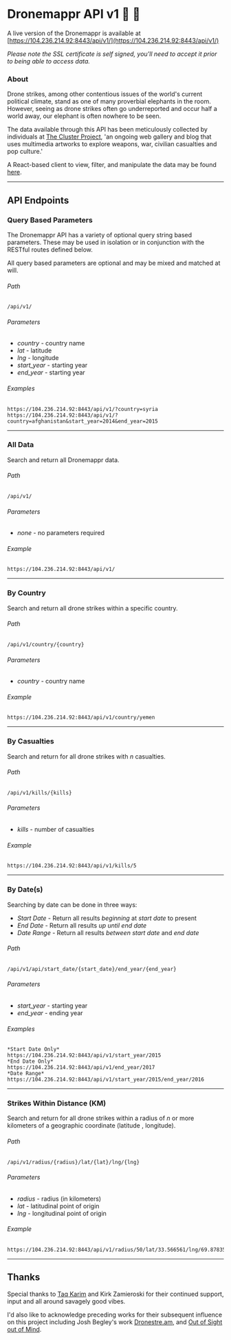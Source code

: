 # Dronemappr API v1 :camel: :rocket:

A live version of the Dronemappr is available at [https://104.236.214.92:8443/api/v1/](https://104.236.214.92:8443/api/v1/)

_Please note the SSL certificate is self signed, you'll need to accept it prior to being able to access data._

### About

Drone strikes, among other contentious issues of the world's current political climate, stand as one of many proverbial elephants in the room. However, seeing as drone strikes often go underreported and occur half a world away, our elephant is often nowhere to be seen.

The data available through this API has been meticulously collected by individuals at [The Cluster Project](http://theclusterproject.com/), 'an ongoing web gallery and blog that uses multimedia artworks to explore weapons, war, civilian casualties and pop culture.'

A React-based client to view, filter, and manipulate the data may be found [here](avcohen.github.io/openDroneClient/index.html).

---

## API Endpoints

### Query Based Parameters

The Dronemappr API has a variety of optional query string based parameters. These may be used in isolation or in conjunction with the RESTful routes defined below.

All query based parameters are optional and may be mixed and matched at will.

###### Path

    /api/v1/

###### Parameters

+ *country* - country name
+ *lat* - latitude
+ *lng* - longitude
+ *start_year* - starting year
+ *end_year* - starting year

###### Examples
    https://104.236.214.92:8443/api/v1/?country=syria
    https://104.236.214.92:8443/api/v1/?country=afghanistan&start_year=2014&end_year=2015

---

### All Data

Search and return all Dronemappr data.

###### Path

    /api/v1/

###### Parameters

+ *none* - no parameters required

###### Example
    https://104.236.214.92:8443/api/v1/

---

### By Country

Search and return all drone strikes within a specific country.

###### Path

    /api/v1/country/{country}

###### Parameters

+ *country* - country name

###### Example
    https://104.236.214.92:8443/api/v1/country/yemen

---

### By Casualties

Search and return for all drone strikes with *n* casualties.

###### Path

    /api/v1/kills/{kills}

###### Parameters

+ *kills* - number of casualties

###### Example
    https://104.236.214.92:8443/api/v1/kills/5

---

### By Date(s)

Searching by date can be done in three ways:

+ *Start Date* - Return all results _beginning_ at *start date* to present
+ *End Date* - Return all results _up until_ *end date*
+ *Date Range* - Return all results _between_ *start date* and *end date*

###### Path

    /api/v1/api/start_date/{start_date}/end_year/{end_year}

###### Parameters

+ *start_year* - starting year
+ *end_year* - ending year

###### Examples
    *Start Date Only*
    https://104.236.214.92:8443/api/v1/start_year/2015
    *End Date Only*
    https://104.236.214.92:8443/api/v1/end_year/2017
    *Date Range*
    https://104.236.214.92:8443/api/v1/start_year/2015/end_year/2016

---

### Strikes Within Distance (KM)

Search and return for all drone strikes within a radius of *n* or more kilometers of a geographic coordinate (latitude , longitude).

###### Path

    /api/v1/radius/{radius}/lat/{lat}/lng/{lng}

###### Parameters

+ *radius* - radius (in kilometers)
+ *lat* - latitudinal point of origin
+ *lng* - longitudinal point of origin

###### Example
    https://104.236.214.92:8443/api/v1/radius/50/lat/33.566561/lng/69.878354

---


## Thanks

Special thanks to [Taq Karim](https://github.com/mottaquikarim) and Kirk Zamieroski for their continued support, input and all around savagely good vibes.

I'd also like to acknowledge preceding works for their subsequent influence on this project including Josh Begley's work [Dronestre.am](Dronestre.am), and [Out of Sight out of Mind](http://drones.pitchinteractive.com/).
